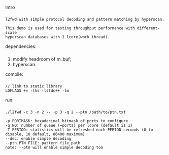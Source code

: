 Intro
###
    l2fwd with simple protocol decoding and pattern matching by hyperscan.

    This demo is used for testing throughput performance with different-scale
    hyperscan databases with 1 lcore(work thread).

dependencies:
###
1. modify headroom of m_buf;
2. hyperscan.

compile:
###
    // link to static library
    LDFLAGS += -lhs -lstdc++ -lm

run:
###
    ./l2fwd -c 3 -n 2 -- -p 3 -q 2 --ptn /path/to/ptn.txt

    -p PORTMASK: hexadecimal bitmask of ports to configure
    -q NQ: number of queue (=ports) per lcore (default is 1)
    -T PERIOD: statistics will be refreshed each PERIOD seconds (0 to disable, 10 default, 86400 maximum)
    --dec: enable simple decoding
    --ptn PTN_FILE: pattern file path
    note: --ptn will enable simple decoding too

